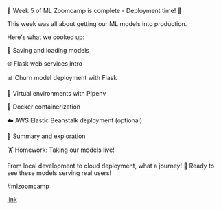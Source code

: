 🎉 Week 5 of ML Zoomcamp is complete - Deployment time! 🚀

This week was all about getting our ML models into production.

Here's what we cooked up:

💾 Saving and loading models

🌐 Flask web services intro

📊 Churn model deployment with Flask

🐍 Virtual environments with Pipenv

🐳 Docker containerization

☁️ AWS Elastic Beanstalk deployment (optional)

📝 Summary and exploration

🏋️ Homework: Taking our models live!

From local development to cloud deployment, what a journey!
👀 Ready to see these models serving real users!

#mlzoomcamp

[link](https://www.linkedin.com/posts/tillmeineke_mlzoomcamp-activity-7256627802806833152-tmg_?utm_source=share&utm_medium=member_desktop)